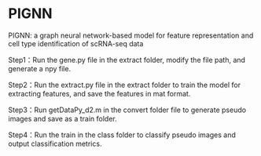 # PIGNN
PIGNN: a graph neural network-based model for feature representation and cell type identification of scRNA-seq data

Step1：Run the gene.py file in the extract folder, modify the file path, and generate a npy file.

Step2：Run the extract.py file in the extract folder to train the model for extracting features, and save the features in mat format.

Step3：Run getDataPy_d2.m in the convert folder file to generate pseudo images and save as a train folder.

Step4：Run the train in the class folder to classify pseudo images and output classification metrics.
